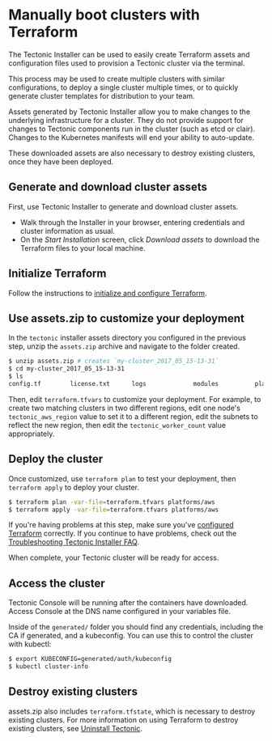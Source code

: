 # Manually boot clusters with Terraform

The Tectonic Installer can be used to easily create Terraform assets and configuration files used to provision a Tectonic cluster via the terminal.

This process may be used to create multiple clusters with similar configurations, to deploy a single cluster multiple times, or to quickly generate cluster templates for distribution to your team.

Assets generated by Tectonic Installer allow you to make changes to the underlying infrastructure for a cluster. They do not provide support for changes to Tectonic components run in the cluster (such as etcd or clair). Changes to the Kubernetes manifests will end your ability to auto-update.

These downloaded assets are also necessary to destroy existing clusters, once they have been deployed.

## Generate and download cluster assets

First, use Tectonic Installer to generate and download cluster assets.

* Walk through the Installer in your browser, entering credentials and cluster information as usual.
* On the *Start Installation* screen, click *Download assets* to download the Terraform files to your local machine.

## Initialize Terraform

Follow the instructions to [initialize and configure Terraform][initialize-tf].

## Use assets.zip to customize your deployment

In the `tectonic` installer assets directory you configured in the previous step, unzip the `assets.zip` archive and navigate to the folder created.

```bash
$ unzip assets.zip # creates `my-cluster_2017_05_15-13-31`
$ cd my-cluster_2017_05_15-13-31
$ ls
config.tf        license.txt      logs             modules          platforms        pull_secret.json terraform.tfvars
```

Then, edit `terraform.tfvars` to customize your deployment. For example, to create two matching clusters in two different regions, edit one node's `tectonic_aws_region` value to set it to a different region, edit the subnets to reflect the new region, then edit the `tectonic_worker_count` value appropriately.

## Deploy the cluster

Once customized, use `terraform plan` to test your deployment, then `terraform apply` to deploy your cluster.

```bash
$ terraform plan -var-file=terraform.tfvars platforms/aws
$ terraform apply -var-file=terraform.tfvars platforms/aws
```

If you're having problems at this step, make sure you've [configured Terraform][initialize-tf] correctly. If you continue to have problems, check out the [Troubleshooting Tectonic Installer FAQ][faq].

When complete, your Tectonic cluster will be ready for access.

## Access the cluster

Tectonic Console will be running after the containers have downloaded. Access Console at the DNS name configured in your variables file.

Inside of the `generated/` folder you should find any credentials, including the CA if generated, and a kubeconfig. You can use this to control the cluster with kubectl:

```bash
$ export KUBECONFIG=generated/auth/kubeconfig
$ kubectl cluster-info
```

## Destroy existing clusters

assets.zip also includes `terraform.tfstate`, which is necessary to destroy existing clusters. For more information on using Terraform to destroy existing clusters, see [Uninstall Tectonic][uninstall].

[initialize-tf]: aws-terraform.md#initialize-and-configure-terraform
[uninstall]: uninstall.md
[faq]: ../../troubleshooting/installer-terraform.md
